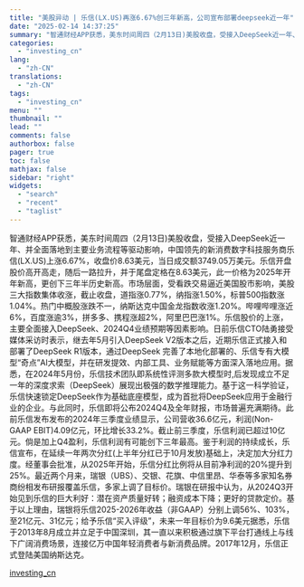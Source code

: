 ```yaml
---
title: "美股异动 | 乐信(LX.US)再涨6.67%创三年新高，公司宣布部署deepseek近一年"
date: "2025-02-14 14:37:25"
summary: "智通财经APP获悉，美东时间周四（2月13日)美股收盘，受接入DeepSeek近一年、并全面落地到..."
categories:
  - "investing_cn"
lang:
  - "zh-CN"
translations:
  - "zh-CN"
tags:
  - "investing_cn"
menu: ""
thumbnail: ""
lead: ""
comments: false
authorbox: false
pager: true
toc: false
mathjax: false
sidebar: "right"
widgets:
  - "search"
  - "recent"
  - "taglist"
---
```


智通财经APP获悉，美东时间周四（2月13日)美股收盘，受接入DeepSeek近一年、并全面落地到主要业务流程等驱动影响，中国领先的新消费数字科技服务商乐信(LX.US)上涨6.67%，收盘价8.63美元，当日成交额3749.05万美元。乐信开盘股价高开高走，随后一路拉升，并于尾盘定格在8.63美元，此一价格为2025年开年新高，更创下三年半历史新高。市场层面，受看跌交易逼近美国股市影响，美股三大指数集体收涨，截止收盘，道指涨0.77%，纳指涨1.50%，标普500指数涨1.04%。热门中概股涨跌不一，纳斯达克中国金龙指数收涨1.20%。哔哩哔哩涨近6%，百度涨逾3%，拼多多、携程涨超2%，阿里巴巴涨1%。乐信股价的上涨，主要全面接入DeepSeek、2024Q4业绩预期等因素影响。日前乐信CTO陆勇接受媒体采访时表示，继去年5月引入DeepSeek V2版本之后，近期乐信正式接入和部署了DeepSeek R1版本，通过DeepSeek 完善了本地化部署的、乐信专有大模型“奇点”Al大模型，并在研发提效、内部工具、业务赋能等方面深入落地应用。据悉，在2024年5月份，乐信技术团队即系统性评测多款大模型时,后发现成立不足一年的深度求索（DeepSeek）展现出极强的数学推理能力。基于这一科学验证，乐信快速锁定DeepSeek作为基础底座模型，成为首批将DeepSeek应用于金融行业的企业。与此同时，乐信即将公布2024Q4及全年财报，市场普遍充满期待。此前乐信发布发布的2024年三季度业绩显示，公司营收36.6亿元，利润(Non-GAAP EBIT)4.09亿元，环比增长33.2%。截止前三季度，乐信利润已超过10亿元。倘是加上Q4盈利，乐信利润有可能创下三年最高。鉴于利润的持续成长，乐信宣布，在延续一年两次分红(上半年分红已于10月发放)基础上，决定加大分红力度。经董事会批准，从2025年开始，乐信分红比例将从目前净利润的20%提升到25%。最近两个月来，瑞银（UBS）、交银、花旗、中信里昂、华泰等多家知名券商纷相发布研报覆盖乐信，多家上调了目标价。瑞银在研报中认为，从2024Q3开始见到乐信的巨大利好：潜在资产质量好转；融资成本下降；更好的贷款定价。基于以上理由，瑞银将乐信2025-2026年收益（非GAAP）分别上调56%、103%，至21亿元、31亿元；给予乐信“买入评级”，未来一年目标价为9.6美元据悉，乐信于2013年8月成立并立足于中国深圳，其一直以来积极通过旗下平台打通线上与线下广阔消费场景，连接亿万中国年轻消费者与新消费品牌。2017年12月，乐信正式登陆美国纳斯达克。

[investing_cn](https://cn.investing.com/news/stock-market-news/article-2671501)
